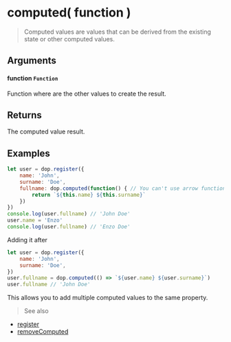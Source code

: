 # computed( function )

> Computed values are values that can be derived from the existing state or other computed values.



## Arguments

#### function `Function`
Function where are the other values to create the result.


## Returns
The computed value result.



## Examples

```js
let user = dop.register({
    name: 'John',
    surname: 'Doe',
    fullname: dop.computed(function() { // You can't use arrow function here because we need the `this` scope
        return `${this.name} ${this.surname}` 
    })
})
console.log(user.fullname) // 'John Doe'
user.name = 'Enzo'
console.log(user.fullname) // 'Enzo Doe'
```

Adding it after

```js
let user = dop.register({
    name: 'John',
    surname: 'Doe',
})
user.fullname = dop.computed(() => `${user.name} ${user.surname}`)
user.fullname // 'John Doe'
```

This allows you to add multiple computed values to the same property.


> See also
- [register](/api/javascript/register)
- [removeComputed](/api/javascript/removeComputed)